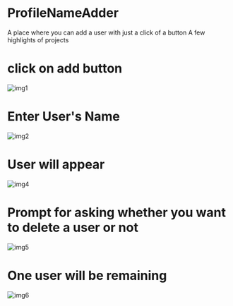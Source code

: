 # ProfileNameAdder
A place where you can add a user with just a click of a button
A few highlights of projects

# click on add button
![img1](https://github.com/user-attachments/assets/080326dd-71b9-45f3-817b-62f3323e118b)

# Enter User's Name
![img2](https://github.com/user-attachments/assets/39ea5314-8daf-45dc-a020-785b04051f33)

# User will appear
![img4](https://github.com/user-attachments/assets/06ffeb36-f38c-4fe0-bcf5-8ac512d0b06d)

# Prompt for asking whether you want to delete a user or not 
![img5](https://github.com/user-attachments/assets/76feea5e-67b7-483e-8882-0418b6cfb1fe)

# One user will be remaining 
![img6](https://github.com/user-attachments/assets/05767dde-6b6a-4f27-89aa-4ecc957dee58)


